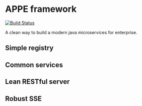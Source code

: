 # APPE framework

[![Build Status](https://travis-ci.org/appespace/framework.svg?branch=master)](https://travis-ci.org/appespace/framework)

A clean way to build a modern java microservices for enterprise.

## Simple registry

## Common services

## Lean RESTful server

## Robust SSE

